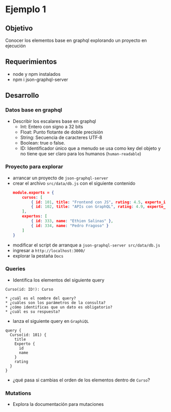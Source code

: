 # Ejemplo 1

## Objetivo
Conocer los elementos base en graphql explorando un proyecto en ejecución

## Requerimientos

* node y npm instalados
* npm i json-graphql-server

## Desarrollo

### Datos base en graphql

* Describir los escalares base en graphql
    * Int: Entero con signo a 32 bits
    * Float: Punto flotante de doble precisión
    * String: Secuencia de caracteres UTF‐8
    * Boolean: true o false.
    * ID: Identificador único que a menudo se usa como key del objeto y no tiene que ser claro para los humanos (`human‐readable`)

### Proyecto para explorar

* arrancar un proyecto de `json-graphql-server`
* crear el archivo `src/data/db.js` con el siguiente contenido
    ```json
    module.exports = {
        cursos: [
            { id: 101, title: "Frontend con JS", rating: 4.5, experto_id: 334 },
            { id: 102, title: "APIs con GraphQL", rating: 4.9, experto_id: 333 },
        ],
        expertos: [
            { id: 333, name: "Ethien Salinas" },
            { id: 334, name: "Pedro Fragoso" }
        ]
    }
    ```
* modificar el script de arranque a `json-graphql-server src/data/db.js`
* ingresar a `http://localhost:3000/`
* explorar la pestaña `Docs`

### Queries
* Identifica los elementos del siguiente query
```
Curso(id: ID!): Curso
```
    * ¿cuál es el nombre del query?
    * ¿cuáles son los parámetros de la consulta?
    * ¿cómo identificas que un dato es obligatorio?
    * ¿cuál es su respuesta?
* lanza el siguiente query en `GraphiQL`
```
query {
  Curso(id: 101) {
    title
    Experto {
      id
      name
    }
    rating
  }
}
```
* ¿qué pasa si cambias el orden de los elementos dentro de `Curso`?

### Mutations
* Explora la documentación para mutaciones
